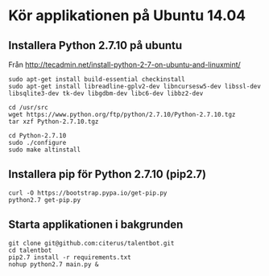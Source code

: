 # Kör applikationen på Ubuntu 14.04

## Installera Python 2.7.10 på ubuntu
Från http://tecadmin.net/install-python-2-7-on-ubuntu-and-linuxmint/
```
sudo apt-get install build-essential checkinstall
sudo apt-get install libreadline-gplv2-dev libncursesw5-dev libssl-dev libsqlite3-dev tk-dev libgdbm-dev libc6-dev libbz2-dev

cd /usr/src
wget https://www.python.org/ftp/python/2.7.10/Python-2.7.10.tgz
tar xzf Python-2.7.10.tgz

cd Python-2.7.10
sudo ./configure
sudo make altinstall
```

## Installera pip för Python 2.7.10 (pip2.7)
```
curl -O https://bootstrap.pypa.io/get-pip.py
python2.7 get-pip.py
```

## Starta applikationen i bakgrunden
```
git clone git@github.com:citerus/talentbot.git
cd talentbot
pip2.7 install -r requirements.txt
nohup python2.7 main.py &
```
